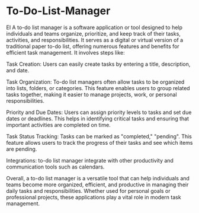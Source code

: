# To-Do-List-Manager
EI
A to-do list manager is a software application or tool designed to help individuals and teams organize, prioritize, and keep track of their tasks, activities, and responsibilities. It serves as a digital or virtual version of a traditional paper to-do list, offering numerous features and benefits for efficient task management.
It involves steps like:

Task Creation: Users can easily create tasks by entering a title, description, and date.

Task Organization: To-do list managers often allow tasks to be organized into lists, folders, or categories. This feature enables users to group related tasks together, making it easier to manage projects, work, or personal responsibilities.

Priority and Due Dates: Users can assign priority levels to tasks and set due dates or deadlines. This helps in identifying critical tasks and ensuring that important activities are completed on time.

Task Status Tracking: Tasks can be marked as "completed," "pending".  This feature allows users to track the progress of their tasks and see which items are pending.

Integrations:  to-do list manager integrate with other productivity and communication tools such as calendars.

Overall, a to-do list manager is a versatile tool that can help individuals and teams become more organized, efficient, and productive in managing their daily tasks and responsibilities. Whether used for personal goals or professional projects, these applications play a vital role in modern task management.






